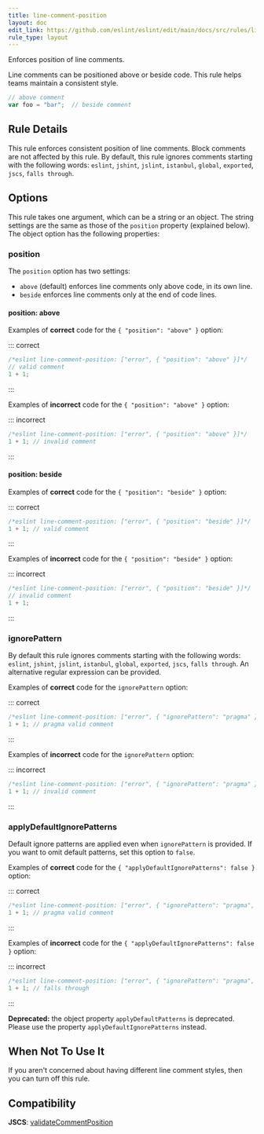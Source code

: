 ```yaml
---
title: line-comment-position
layout: doc
edit_link: https://github.com/eslint/eslint/edit/main/docs/src/rules/line-comment-position.md
rule_type: layout
---
```


Enforces position of line comments.

Line comments can be positioned above or beside code. This rule helps teams maintain a consistent style.

```js
// above comment
var foo = "bar";  // beside comment
```

## Rule Details

This rule enforces consistent position of line comments. Block comments are not affected by this rule. By default, this rule ignores comments starting with the following words: `eslint`, `jshint`, `jslint`, `istanbul`, `global`, `exported`, `jscs`, `falls through`.

## Options

This rule takes one argument, which can be a string or an object. The string settings are the same as those of the `position` property (explained below). The object option has the following properties:

### position

The `position` option has two settings:

* `above` (default) enforces line comments only above code, in its own line.
* `beside` enforces line comments only at the end of code lines.

#### position: above

Examples of **correct** code for the `{ "position": "above" }` option:

::: correct

```js
/*eslint line-comment-position: ["error", { "position": "above" }]*/
// valid comment
1 + 1;
```

:::

Examples of **incorrect** code for the `{ "position": "above" }` option:

::: incorrect

```js
/*eslint line-comment-position: ["error", { "position": "above" }]*/
1 + 1; // invalid comment
```

:::

#### position: beside

Examples of **correct** code for the `{ "position": "beside" }` option:

::: correct

```js
/*eslint line-comment-position: ["error", { "position": "beside" }]*/
1 + 1; // valid comment
```

:::

Examples of **incorrect** code for the `{ "position": "beside" }` option:

::: incorrect

```js
/*eslint line-comment-position: ["error", { "position": "beside" }]*/
// invalid comment
1 + 1;
```

:::

### ignorePattern

By default this rule ignores comments starting with the following words: `eslint`, `jshint`, `jslint`, `istanbul`, `global`, `exported`, `jscs`, `falls through`. An alternative regular expression can be provided.

Examples of **correct** code for the `ignorePattern` option:

::: correct

```js
/*eslint line-comment-position: ["error", { "ignorePattern": "pragma" }]*/
1 + 1; // pragma valid comment
```

:::

Examples of **incorrect** code for the `ignorePattern` option:

::: incorrect

```js
/*eslint line-comment-position: ["error", { "ignorePattern": "pragma" }]*/
1 + 1; // invalid comment
```

:::

### applyDefaultIgnorePatterns

Default ignore patterns are applied even when `ignorePattern` is provided. If you want to omit default patterns, set this option to `false`.

Examples of **correct** code for the `{ "applyDefaultIgnorePatterns": false }` option:

::: correct

```js
/*eslint line-comment-position: ["error", { "ignorePattern": "pragma", "applyDefaultIgnorePatterns": false }]*/
1 + 1; // pragma valid comment
```

:::

Examples of **incorrect** code for the `{ "applyDefaultIgnorePatterns": false }` option:

::: incorrect

```js
/*eslint line-comment-position: ["error", { "ignorePattern": "pragma", "applyDefaultIgnorePatterns": false }]*/
1 + 1; // falls through
```

:::

**Deprecated:** the object property `applyDefaultPatterns` is deprecated. Please use the property `applyDefaultIgnorePatterns` instead.

## When Not To Use It

If you aren't concerned about having different line comment styles, then you can turn off this rule.

## Compatibility

**JSCS**: [validateCommentPosition](https://jscs-dev.github.io/rule/validateCommentPosition)
